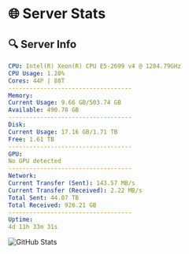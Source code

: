 # 🌐 Server Stats
## 🔍 Server Info
```yaml
CPU: Intel(R) Xeon(R) CPU E5-2699 v4 @ 1284.79GHz
CPU Usage: 1.20%
Cores: 44P | 88T
-----------------------------------
Memory:
Current Usage: 9.66 GB/503.74 GB
Available: 490.78 GB
-----------------------------------
Disk:
Current Usage: 17.16 GB/1.71 TB
Free: 1.61 TB
-----------------------------------
GPU:
No GPU detected
-----------------------------------
Network:
Current Transfer (Sent): 143.57 MB/s
Current Transfer (Received): 2.22 MB/s
Total Sent: 44.07 TB
Total Received: 926.21 GB
-----------------------------------
Uptime:
4d 11h 33m 31s
```
![GitHub Stats](https://img.shields.io/badge/Updated-2025-02-12_10:16:49-blue)